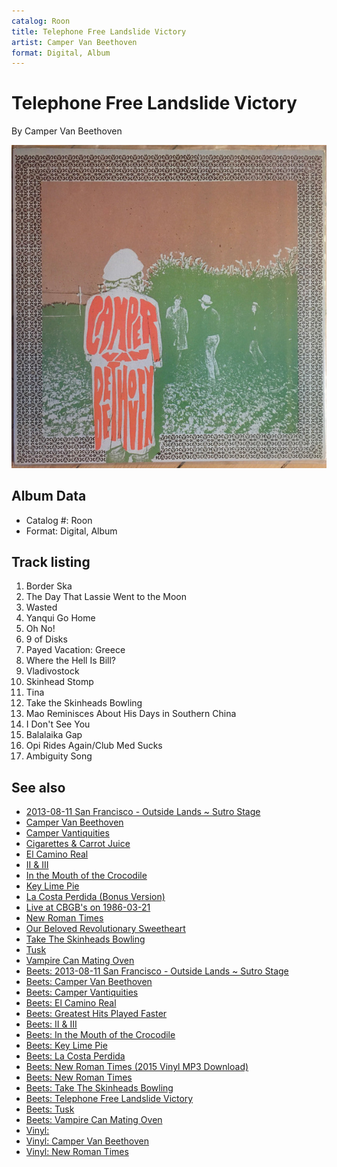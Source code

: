 ```yaml
---
catalog: Roon
title: Telephone Free Landslide Victory
artist: Camper Van Beethoven
format: Digital, Album
---
```


# Telephone Free Landslide Victory

By Camper Van Beethoven

![](../../assets/albumcovers/Camper_Van_Beethoven-Telephone_Free_Landslide_Victory.png)

## Album Data

- Catalog #: Roon
- Format: Digital, Album


## Track listing


1. Border Ska
2. The Day That Lassie Went to the Moon
3. Wasted
4. Yanqui Go Home
5. Oh No!
6. 9 of Disks
7. Payed Vacation: Greece
8. Where the Hell Is Bill?
9. Vladivostock
10. Skinhead Stomp
11. Tina
12. Take the Skinheads Bowling
13. Mao Reminisces About His Days in Southern China
14. I Don't See You
15. Balalaika Gap
16. Opi Rides Again/Club Med Sucks
17. Ambiguity Song


## See also

- [2013-08-11 San Francisco - Outside Lands ~ Sutro Stage](2013-08-11_San_Francisco_-_Outside_Lands_~_Sutro_Stage.md)
- [Camper Van Beethoven](Camper_Van_Beethoven.md)
- [Camper Vantiquities](Camper_Vantiquities.md)
- [Cigarettes & Carrot Juice](Cigarettes_and_Carrot_Juice-_The_Santa_Cruz_Years.md)
- [El Camino Real](El_Camino_Real.md)
- [II & III](II_and_III.md)
- [In the Mouth of the Crocodile](In_the_Mouth_of_the_Crocodile-_Live_in_Seattle.md)
- [Key Lime Pie](Key_Lime_Pie.md)
- [La Costa Perdida (Bonus Version)](La_Costa_Perdida_Bonus_Version.md)
- [Live at CBGB's on 1986-03-21](Live_at_CBGBs_on_1986-03-21.md)
- [New Roman Times](New_Roman_Times.md)
- [Our Beloved Revolutionary Sweetheart](Our_Beloved_Revolutionary_Sweetheart.md)
- [Take The Skinheads Bowling](Take_The_Skinheads_Bowling.md)
- [Tusk](Tusk.md)
- [Vampire Can Mating Oven](Vampire_Can_Mating_Oven.md)
- [Beets: 2013-08-11 San Francisco - Outside Lands ~ Sutro Stage](../../Beets/Camper_Van_Beethoven/2013-08-11_San_Francisco_-_Outside_Lands_~_Sutro_Stage.md)
- [Beets: Camper Van Beethoven](../../Beets/Camper_Van_Beethoven/Camper_Van_Beethoven.md)
- [Beets: Camper Vantiquities](../../Beets/Camper_Van_Beethoven/Camper_Vantiquities.md)
- [Beets: El Camino Real](../../Beets/Camper_Van_Beethoven/El_Camino_Real.md)
- [Beets: Greatest Hits Played Faster](../../Beets/Camper_Van_Beethoven/Greatest_Hits_Played_Faster.md)
- [Beets: II & III](../../Beets/Camper_Van_Beethoven/II_and_III.md)
- [Beets: In the Mouth of the Crocodile](../../Beets/Camper_Van_Beethoven/In_the_Mouth_of_the_Crocodile.md)
- [Beets: Key Lime Pie](../../Beets/Camper_Van_Beethoven/Key_Lime_Pie.md)
- [Beets: La Costa Perdida](../../Beets/Camper_Van_Beethoven/La_Costa_Perdida.md)
- [Beets: New Roman Times (2015 Vinyl MP3 Download)](../../Beets/Camper_Van_Beethoven/New_Roman_Times_2015_Vinyl_MP3_Download.md)
- [Beets: New Roman Times](../../Beets/Camper_Van_Beethoven/New_Roman_Times.md)
- [Beets: Take The Skinheads Bowling](../../Beets/Camper_Van_Beethoven/Take_The_Skinheads_Bowling.md)
- [Beets: Telephone Free Landslide Victory](../../Beets/Camper_Van_Beethoven/Telephone_Free_Landslide_Victory.md)
- [Beets: Tusk](../../Beets/Camper_Van_Beethoven/Tusk.md)
- [Beets: Vampire Can Mating Oven](../../Beets/Camper_Van_Beethoven/Vampire_Can_Mating_Oven.md)
- [Vinyl: ](../../Vinyl/Camper_Van_Beethoven/Camper_Van_Beethoven_index.md)
- [Vinyl: Camper Van Beethoven](../../Vinyl/Camper_Van_Beethoven/Camper_Van_Beethoven.md)
- [Vinyl: New Roman Times](../../Vinyl/Camper_Van_Beethoven/New_Roman_Times.md)

